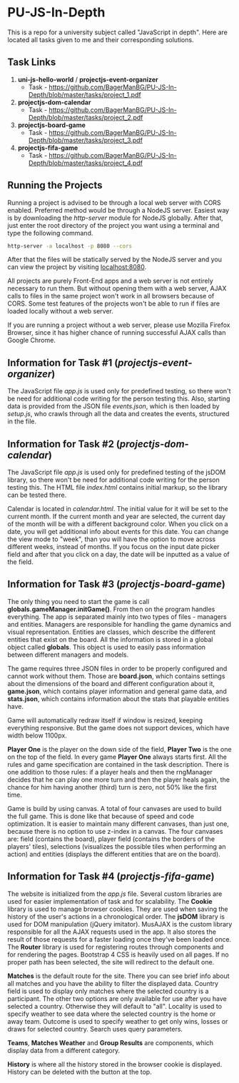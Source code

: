 # PU-JS-In-Depth

This is a repo for a university subject called "JavaScript in depth". Here are located all tasks given to me and their corresponding solutions.

## Task Links

1. __uni-js-hello-world__ / __projectjs-event-organizer__
    * Task - https://github.com/BagerManBG/PU-JS-In-Depth/blob/master/tasks/project_1.pdf
1. __projectjs-dom-calendar__
    * Task - https://github.com/BagerManBG/PU-JS-In-Depth/blob/master/tasks/project_2.pdf
1. __projectjs-board-game__
    * Task - https://github.com/BagerManBG/PU-JS-In-Depth/blob/master/tasks/project_3.pdf
1. __projectjs-fifa-game__
    * Task - https://github.com/BagerManBG/PU-JS-In-Depth/blob/master/tasks/project_4.pdf

## Running the Projects

Running a project is advised to be through a local web server with CORS enabled. Preferred method would be through a
NodeJS server. Easiest way is by downloading the _http-server_ module for NodeJS globally. After that, just enter the
root directory of the project you want using a terminal and type the following command.
````bash
http-server -a localhost -p 8080 --cors
````
After that the files will be statically served by the NodeJS server and you can view the project by visiting 
[localhost:8080](http://localhost.8080).

All projects are purely Front-End apps and a web server is not entirely necessary to run them. But without opening them
with a web server, AJAX calls to files in the same project won't work in all browsers because of CORS. Some test 
features of the projects won't be able to run if files are loaded locally without a web server.

If you are running a project without a web server, please use Mozilla Firefox Browser, since it has higher chance of
running successful AJAX calls than Google Chrome.

## Information for Task #1 (_projectjs-event-organizer_)

The JavaScript file _app.js_ is used only for predefined testing, so there won't be need for additional code writing for 
the person testing this. Also, starting data is provided from the JSON file _events.json_, which is then loaded by
_setup.js_, who crawls through all the data and creates the events, structured in the file.

## Information for Task #2 (_projectjs-dom-calendar_)

The JavaScript file _app.js_ is used only for predefined testing of the jsDOM library, so there won't be need for 
additional code writing for the person testing this. The HTML file _index.html_ contains initial markup, so the library
can be tested there.

Calendar is located in _calendar.html_. The initial value for it will be set to the current month. If the current month
and year are selected, the current day of the month will be with a different background color. When you click on a date,
you will get additional info about events for this date. You can change the view mode to "week", than you will have the
option to move across different weeks, instead of months. If you focus on the input date picker field and after that you
click on a day, the date will be inputted as a value of the field.

## Information for Task #3 (_projectjs-board-game_)

The only thing you need to start the game is call __globals.gameManager.initGame()__. From then on the program handles
everything. The app is separated mainly into two types of files - managers and entities. Managers are responsible for
handling the game dynamics and visual representation. Entities are classes, which describe the different entities that
exist on the board. All the information is stored in a global object called __globals__. This object is used to easily
pass information between different managers and models.

The game requires three JSON files in order to be properly configured and cannot work without them. Those are
__board.json__, which contains settings about the dimensions of the board and different configuration about it,
__game.json__, which contains player information and general game data, and __stats.json__, which contains information
about the stats that playable entities have.

Game will automatically redraw itself if window is resized, keeping everything responsive. But the game does not support
devices, which have width below 1100px.

__Player One__ is the player on the down side of the field, __Player Two__ is the one on the top of the field. In every
game __Player One__ always starts first. All the rules and game specification are contained in the task description.
There is one addition to those rules: if a player heals and then the rngManager decides that he can play one more turn
and then the player heals again, the chance for him having another (third) turn is zero, not 50% like the first time.

Game is build by using canvas. A total of four canvases are used to build the full game. This is done like that because
of speed and code optimization. It is easier to maintain many different canvases, than just one, because there is no
option to use z-index in a canvas. The four canvases are: field (contains the board), player field (contains the borders
of the players' tiles), selections (visualizes the possible tiles when performing an action) and entities (displays the
different entities that are on the board).

## Information for Task #4 (_projectjs-fifa-game_)

The website is initialized from the _app.js_ file. Several custom libraries are used for easier implementation of task
and for scalability. The __Cookie__ library is used to manage browser cookies. They are used when saving the history of
the user's actions in a chronological order. The __jsDOM__ library is used for DOM manipulation (jQuery imitator).
MusAJAX is the custom library responsible for all the AJAX requests used in the app. It also stores the result of those
requests for a faster loading once they've been loaded once. The __Router__ library is used for registering routes
through components and for rendering the pages. Bootstrap 4 CSS is heavily used on all pages. If no proper path has been
selected, the site will redirect to the default one.

__Matches__ is the default route for the site. There you can see brief info about all matches and you have the ability to
filter the displayed data. Country field is used to display only matches where the selected country is a participant.
The other two options are only available for use after you have selected a country. Otherwise they will default to "all".
Locality is used to specify weather to see data where the selected country is the home or away team. Outcome is used to
specify weather to get only wins, losses or draws for selected country. Search uses query parameters.

__Teams__, __Matches Weather__ and __Group Results__ are components, which display data from a different category.

__History__ is where all the history stored in the browser cookie is displayed. History can be deleted with the button
at the top.
